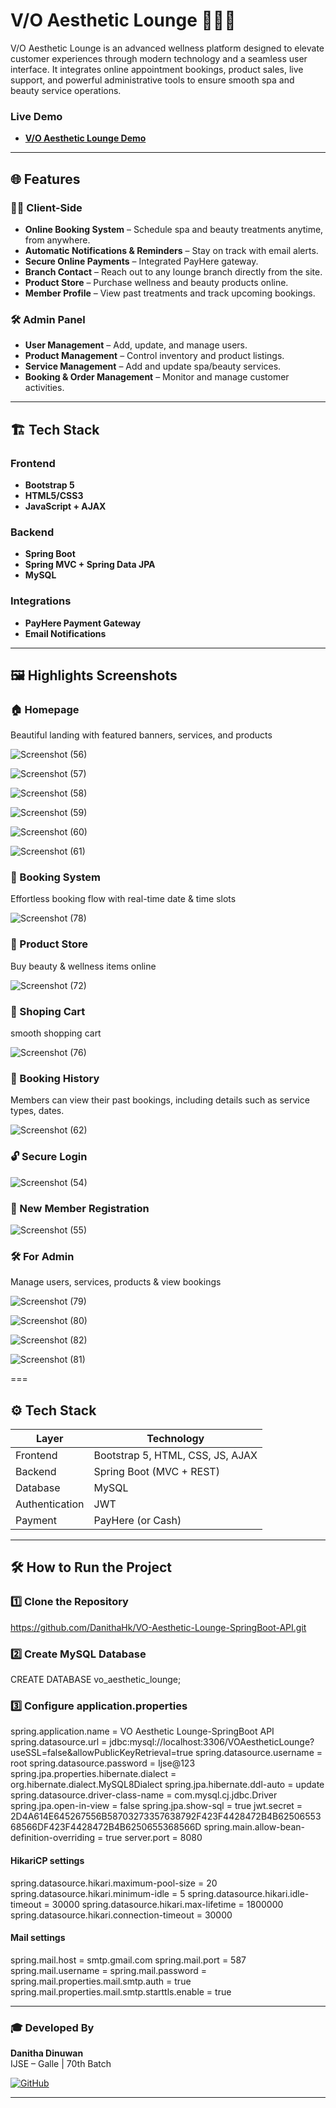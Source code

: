 # V/O Aesthetic Lounge 💆‍♀️✨

V/O Aesthetic Lounge is an advanced wellness platform designed to elevate customer experiences through modern technology and a seamless user interface. It integrates online appointment bookings, product sales, live support, and powerful administrative tools to ensure smooth spa and beauty service operations.

### Live Demo
- [**V/O Aesthetic Lounge Demo**](https://voaestheticlounge-api.netlify.app)

---
## 🌐 Features

### 🧖‍♀️ Client-Side
- **Online Booking System** – Schedule spa and beauty treatments anytime, from anywhere.
- **Automatic Notifications & Reminders** – Stay on track with email alerts.
- **Secure Online Payments** – Integrated PayHere gateway.
- **Branch Contact** – Reach out to any lounge branch directly from the site.
- **Product Store** – Purchase wellness and beauty products online.
- **Member Profile** – View past treatments and track upcoming bookings.

### 🛠️ Admin Panel
- **User Management** – Add, update, and manage users.
- **Product Management** – Control inventory and product listings.
- **Service Management** – Add and update spa/beauty services.
- **Booking & Order Management** – Monitor and manage customer activities.

---

## 🏗️ Tech Stack

### Frontend
- **Bootstrap 5**
- **HTML5/CSS3**
- **JavaScript + AJAX**

### Backend
- **Spring Boot**
- **Spring MVC + Spring Data JPA**
- **MySQL**

### Integrations
- **PayHere Payment Gateway**
- **Email Notifications**



---

## 🖼️ Highlights Screenshots

### 🏠 Homepage  

Beautiful landing with featured banners, services, and products

![Screenshot (56)](https://github.com/user-attachments/assets/a5e39df0-ce20-47c5-b7b9-22f01f6e3d7a)


![Screenshot (57)](https://github.com/user-attachments/assets/ac509db4-9ec0-4234-b794-85040103799a)


![Screenshot (58)](https://github.com/user-attachments/assets/b4130bae-3051-40e6-9dc0-526abfbc18d1)


![Screenshot (59)](https://github.com/user-attachments/assets/6243aa1e-99a4-46af-8aee-31dad97bdf7b)


![Screenshot (60)](https://github.com/user-attachments/assets/176eb109-4c25-48c5-9d27-b495372baf74)


![Screenshot (61)](https://github.com/user-attachments/assets/e9d03d4a-b631-41e5-942d-5a0f7031090d)

### 📅 Booking System  
Effortless booking flow with real-time date & time slots


![Screenshot (78)](https://github.com/user-attachments/assets/a8636c9a-45b2-484c-bb35-3939bb1a09aa)


### 🛒 Product Store
Buy beauty & wellness items online


![Screenshot (72)](https://github.com/user-attachments/assets/1117e68f-d6c4-42b8-a23f-47c774861cf7)


### 🛒 Shoping Cart

smooth shopping cart


![Screenshot (76)](https://github.com/user-attachments/assets/091d7770-7ba1-4863-92d8-e250bbb15eea)

### 📜 Booking History
Members  can view their past bookings, including details such as service types, dates.


![Screenshot (62)](https://github.com/user-attachments/assets/70f6726b-6de8-460b-86ac-7d9268877876)


### 🔓 Secure Login


![Screenshot (54)](https://github.com/user-attachments/assets/f17668f4-ba45-496c-bd33-0831ff0c6040)


### 👥 New Member Registration


![Screenshot (55)](https://github.com/user-attachments/assets/acb53ffe-b1e9-4e49-b39f-75037da36cd1)



### 🛠️ For Admin
Manage users, services, products & view bookings


![Screenshot (79)](https://github.com/user-attachments/assets/9235d869-496c-4db1-8dc3-22fcc959c1ae)


![Screenshot (80)](https://github.com/user-attachments/assets/8c0e7dca-345b-4beb-903c-9a2a7d19988d)


![Screenshot (82)](https://github.com/user-attachments/assets/bfa13c1e-ab9a-4c7c-8ccc-7834007db77a)


![Screenshot (81)](https://github.com/user-attachments/assets/7834212b-3466-42d1-9b2f-d5aa1da2d13c)


===

## ⚙️ Tech Stack

| Layer         | Technology           |
|---------------|----------------------|
| Frontend      | Bootstrap 5, HTML, CSS, JS, AJAX |
| Backend       | Spring Boot (MVC + REST) |
| Database      | MySQL                |
| Authentication| JWT                  |
| Payment       | PayHere (or Cash)    |

---

## 🛠️ How to Run the Project

### 1️⃣ Clone the Repository
https://github.com/DanithaHk/VO-Aesthetic-Lounge-SpringBoot-API.git

### 2️⃣ Create MySQL Database
CREATE DATABASE vo_aesthetic_lounge;

### 3️⃣ Configure application.properties

spring.application.name                      = VO Aesthetic Lounge-SpringBoot API
spring.datasource.url                        = jdbc:mysql://localhost:3306/VOAestheticLounge?useSSL=false&allowPublicKeyRetrieval=true
spring.datasource.username                   = root
spring.datasource.password                   = Ijse@123
spring.jpa.properties.hibernate.dialect      = org.hibernate.dialect.MySQL8Dialect
spring.jpa.hibernate.ddl-auto                = update
spring.datasource.driver-class-name          = com.mysql.cj.jdbc.Driver
spring.jpa.open-in-view                      = false
spring.jpa.show-sql                          = true
jwt.secret                                   = 2D4A614E645267556B58703273357638792F423F4428472B4B6250655368566DF423F4428472B4B6250655368566D
spring.main.allow-bean-definition-overriding = true
server.port                                  = 8080

#### HikariCP settings
spring.datasource.hikari.maximum-pool-size   = 20
spring.datasource.hikari.minimum-idle        = 5
spring.datasource.hikari.idle-timeout        = 30000
spring.datasource.hikari.max-lifetime        = 1800000
spring.datasource.hikari.connection-timeout  = 30000

#### Mail settings
spring.mail.host                             = smtp.gmail.com
spring.mail.port                             = 587
spring.mail.username                         = 
spring.mail.password                         = 
spring.mail.properties.mail.smtp.auth        = true
spring.mail.properties.mail.smtp.starttls.enable = true

---


### 🎓 Developed By  
**Danitha Dinuwan**  
IJSE – Galle | 70th Batch  


[![GitHub](https://img.shields.io/badge/GitHub-Danitha--Hk-181717?style=flat-square&logo=github&logoColor=white)](https://github.com/DanithaHk)

---
